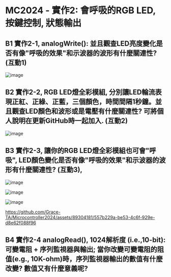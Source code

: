 # MC2024 - 實作2: 會呼吸的RGB LED,  按鍵控制, 狀態輸出


## B1 實作2-1, analogWrite(): 並且觀查LED亮度變化是否有像"呼吸的效果"和示波器的波形有什麼關連性? (互動1)

![image](https://github.com/Grace-TA/Microcontroller2024/assets/89304181/9be5aa19-f975-4d5c-88e2-861bb983a7dd)


## B2 實作2-2, RGB LED燈全彩模組, 分別讓LED輪流表現正紅、正綠、正藍，三個顏色，時間間隔1秒鐘。並且觀查LED顏色和波形或是電壓有什麼關連性? 可將個人說明在更新GitHub時一起加入. (互動2)

![image](https://github.com/Grace-TA/Microcontroller2024/assets/89304181/f6f76aab-7b8d-4c90-b82f-a88fb5177bc3)


## B3 實作2-3, 讓你的RGB LED燈全彩模組也可會"呼吸", LED顏色變化是否有像"呼吸的效果"和示波器的波形有什麼關連性? (互動3), 

![image](https://github.com/Grace-TA/Microcontroller2024/assets/89304181/4fad2058-7991-4221-b06a-7bf6d99d13f4)

![image](https://github.com/Grace-TA/Microcontroller2024/assets/89304181/ca7e3714-66fe-4213-806e-0a9428a5638c)

![image](https://github.com/Grace-TA/Microcontroller2024/assets/89304181/f009d6ea-d559-4302-b0c8-9831818b3839)

https://github.com/Grace-TA/Microcontroller2024/assets/89304181/557b229a-be53-4c6f-929e-d8e62f088f96



## B4 實作2-4 analogRead(), 1024解析度 (i.e.,10-bit): 可變電阻 + 序列監視器與輸出; 當你改變可變電阻的阻值(e.g., 10K-ohm)時，序列監視器輸出的數值有什麼改變? 數值又有什麼意義呢? 



##



##
